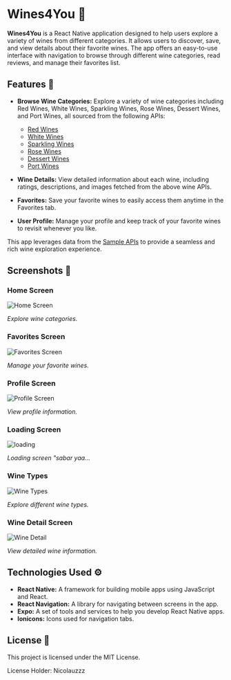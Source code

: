 # Wines4You 🍷

**Wines4You** is a React Native application designed to help users explore a variety of wines from different categories. It allows users to discover, save, and view details about their favorite wines. The app offers an easy-to-use interface with navigation to browse through different wine categories, read reviews, and manage their favorites list.

## Features 🌟

- **Browse Wine Categories:** Explore a variety of wine categories including Red Wines, White Wines, Sparkling Wines, Rose Wines, Dessert Wines, and Port Wines, all sourced from the following APIs:
  - [Red Wines](https://api.sampleapis.com/wines/reds)
  - [White Wines](https://api.sampleapis.com/wines/whites)
  - [Sparkling Wines](https://api.sampleapis.com/wines/sparkling)
  - [Rose Wines](https://api.sampleapis.com/wines/rose)
  - [Dessert Wines](https://api.sampleapis.com/wines/dessert)
  - [Port Wines](https://api.sampleapis.com/wines/port)

- **Wine Details:** View detailed information about each wine, including ratings, descriptions, and images fetched from the above wine APIs.
- **Favorites:** Save your favorite wines to easily access them anytime in the Favorites tab.
- **User Profile:** Manage your profile and keep track of your favorite wines to revisit whenever you like.

This app leverages data from the [Sample APIs](https://sampleapis.com/api-list/wines) to provide a seamless and rich wine exploration experience.

## Screenshots 📸

### Home Screen
![Home Screen](https://github.com/user-attachments/assets/f53d85fa-2243-4b05-b71c-c76d9f0bed1a)


*Explore wine categories.*

### Favorites Screen
![Favorites Screen](https://github.com/user-attachments/assets/4a7753d9-0537-4d9c-997c-6646f5112b0a)


*Manage your favorite wines.*

### Profile Screen
![Profile Screen](https://github.com/user-attachments/assets/2c296488-c41d-422a-b1d5-7c354f17643a)


*View profile information.*

### Loading Screen
![loading](https://github.com/user-attachments/assets/562e5963-7aaa-4e13-b419-46fc47231bfe)


*Loading screen "sabar yaa...*

### Wine Types
![Wine Types](https://github.com/user-attachments/assets/326d5fcb-35a3-4299-8daf-6fa93da4a169)


*Explore different wine types.*

### Wine Detail Screen
![Wine Detail](https://github.com/user-attachments/assets/f387e96e-d8af-4305-b356-43434001746e)


*View detailed wine information.*



## Technologies Used ⚙️

- **React Native:** A framework for building mobile apps using JavaScript and React.
- **React Navigation:** A library for navigating between screens in the app.
- **Expo:** A set of tools and services to help you develop React Native apps.
- **Ionicons:** Icons used for navigation tabs.

## License 📜
This project is licensed under the MIT License.

License Holder: Nicolauzzz

